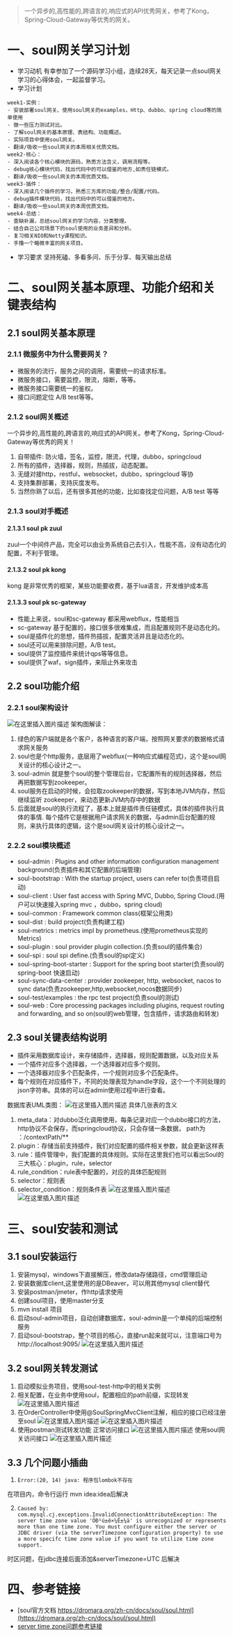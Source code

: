 ﻿> 一个异步的,高性能的,跨语言的,响应式的API优秀网关，参考了Kong，Spring-Cloud-Gateway等优秀的网关。


# 一、soul网关学习计划
- 学习动机
有幸参加了一个源码学习小组，连续28天，每天记录一点soul网关学习的心得体会，一起监督学习。
- 学习计划

```
week1-实例：
- 安装部署soul网关、使用soul网关的examples，Http、dubbo、spring cloud等的简单使用
- 做一些压力测试对比。
- 了解soul网关的基本原理、表结构、功能概述。
- 实际项目中使用soul网关。
- 翻译/吸收一些soul网关的本周相关优质文档。
week2-核心：
- 深入阅读各个核心模块的源码，熟悉方法含义，调用流程等。
- debug核心模块代码，找出代码中的可以借鉴的地方,如责任链模式。
- 翻译/吸收一些soul网关的本周优质文档。
week3-插件：
- 深入阅读几个插件的学习，熟悉三方库的功能/整合/配置/代码。
- debug插件模块代码，找出代码中的可以借鉴的地方。
- 翻译/吸收一些soul网关的本周优质文档。
week4-总结：
- 查缺补漏，总结soul网关的学习内容，分类整理。
- 结合自己公司场景下的soul使用的业务差异和分析。
- 复习相关NIO和Netty课程知识。
- 手撸一个略微丰富的网关项目。
```
- 学习要求
坚持死磕、多看多问、乐于分享、每天输出总结
# 二、soul网关基本原理、功能介绍和关键表结构
## 2.1 soul网关基本原理
### 2.1.1 微服务中为什么需要网关？
- 微服务的流行，服务之间的调用，需要统一的请求标准。
- 微服务接口，需要监控，限流，熔断，等等。
- 微服务接口需要统一的鉴权。
- 接口问题定位 A/B test等等。
### 2.1.2 soul网关概述
一个异步的,高性能的,跨语言的,响应式的API网关。参考了Kong，Spring-Cloud-Gateway等优秀的网关！
1. 自带插件: 防火墙，签名，监控，限流，代理，dubbo，springcloud
2. 所有的插件，选择器，规则，热插拔，动态配置。
3. 无缝对接http，restful，websocket，dubbo，springcloud 等协
4. 支持集群部署，支持灰度发布。
5. 当然你熟了以后，还有很多其他的功能，比如查找定位问题，A/B test 等等
### 2.1.3 soul对手概述
#### 2.1.3.1 soul pk zuul
zuul一个中间件产品，完全可以由业务系统自己去引入，性能不高，没有动态化的配置，不利于管理。
#### 2.1.3.2 soul pk kong
kong 是非常优秀的框架，某些功能要收费，基于lua语言，开发维护成本高
#### 2.1.3.3 soul pk sc-gateway
- 性能上来说，soul和sc-gateway 都采用webflux，性能相当
- sc-gateway 基于配置的，接口很多很难集成，而且配置规则不是动态化的。
- soul是插件化的思想，插件热插拔，配置灵活并且是动态化的。
- soul还可以用来排除问题，A/B test。
- soul提供了监控插件来统计qps等等信息。
- soul提供了waf，sign插件，来阻止外来攻击
## 2.2 soul功能介绍
### 2.2.1 soul架构设计
![在这里插入图片描述](https://img-blog.csdnimg.cn/20210114212047325.png?x-oss-process=image/watermark,type_ZmFuZ3poZW5naGVpdGk,shadow_10,text_aHR0cHM6Ly9ibG9nLmNzZG4ubmV0L2JvX2Jvb2s=,size_16,color_FFFFFF,t_70)
架构图解读：
1. 绿色的客户端就是各个客户，各种语言的客户端，按照网关要求的数据格式请求网关服务
2. soul也是个http服务，底层用了webflux(一种响应式编程范式)，这个是soul网关设计的核心设计之一。
3. soul-admin 就是整个soul的整个管理后台，它配置所有的规则选择器，然后再把数据写到zookeeper。
4. soul服务在启动的时候，会拉取zookeeper的数据，写到本地JVM内存，然后继续监听 zookeeper，来动态更新JVM内存中的数据
5. 后面就是soul的执行流程了，基本上就是插件责任链模式，具体的插件执行具体的事情. 每个插件它是根据用户请求网关的数据，与admin后台配置的规则，来执行具体的逻辑，这个是soul网关设计的核心设计之一。

### 2.2.2 soul模块概述
- soul-admin : Plugins and other information configuration management background(负责插件和其它配置的后端管理)
- soul-bootstrap : With the startup project, users can refer to(负责项目启动)
- soul-client : User fast access with Spring MVC, Dubbo, Spring Cloud.(用户可以快速接入spring mvc ，dubbo，spring cloud)
- soul-common : Framework common class(框架公用类)
- soul-dist : build project(负责构建工程)
- soul-metrics : metrics impl by prometheus.(使用prometheus实现的Metrics)
- soul-plugin : soul provider plugin collection.(负责soul的插件集合)
- soul-spi : soul spi define.(负责soul的spi定义)
- soul-spring-boot-starter : Support for the spring boot starter(负责soul的spring-boot 快速启动)
- soul-sync-data-center : provider zookeeper, http, websocket, nacos to sync data(负责zookeeper,http,websocket,nocos数据同步)
- soul-test/examples : the rpc test project(负责soul的测试)
- soul-web : Core processing packages including plugins, request routing and forwarding, and so on(soul的web管理，包含插件，请求路由和转发)
## 2.3 soul关键表结构说明
- 插件采用数据库设计，来存储插件，选择器，规则配置数据，以及对应关系
- 一个插件对应多个选择器，一个选择器对应多个规则。
- 一个选择器对应多个匹配条件，一个规则对应多个匹配条件。
- 每个规则在对应插件下，不同的处理表现为handle字段，这个一个不同处理的json字符串。具体的可以在admin使用过程中进行查看。

数据库表UML类图：
![在这里插入图片描述](https://img-blog.csdnimg.cn/20210115002912858.png?x-oss-process=image/watermark,type_ZmFuZ3poZW5naGVpdGk,shadow_10,text_aHR0cHM6Ly9ibG9nLmNzZG4ubmV0L2JvX2Jvb2s=,size_16,color_FFFFFF,t_70)
具体几张表的含义
1. meta_data：对dubbo泛化调用使用，每条记录对应一个dubbo接口的方法，http协议不会保存，而springcloud协议，只会存储一条数据， path为 ：/contextPath/**
2. plugin：存储当前支持插件，我们对应配置的插件相关参数，就会更新这样表
3. rule：插件管理中，我们配置的具体规则。实际在这里我们也可以看出Soul的三大核心：plugin，rule，selector
4. rule_condition：rule表中配置的，对应的具体匹配规则
5. selector：规则表
6. selector_condition：规则条件表
![在这里插入图片描述](https://img-blog.csdnimg.cn/20210115003001556.png?x-oss-process=image/watermark,type_ZmFuZ3poZW5naGVpdGk,shadow_10,text_aHR0cHM6Ly9ibG9nLmNzZG4ubmV0L2JvX2Jvb2s=,size_16,color_FFFFFF,t_70)
![在这里插入图片描述](https://img-blog.csdnimg.cn/20210115003011965.png?x-oss-process=image/watermark,type_ZmFuZ3poZW5naGVpdGk,shadow_10,text_aHR0cHM6Ly9ibG9nLmNzZG4ubmV0L2JvX2Jvb2s=,size_16,color_FFFFFF,t_70)
# 三、soul安装和测试
## 3.1 soul安装运行
1. 安装mysql，windows下直接解压，修改data存储路径，cmd管理启动
2. 安装数据库client,这里使用的是DBeaver，可以用其他mysql client替代
3. 安装postman/jmeter，作http请求使用
4. 创建soul项目，使用master分支
5.  mvn install 项目
6. 启动soul-admin项目，自动创建数据库，soul-admin是一个单纯的后端控制服务
7. 启动soul-bootstrap，整个项目的核心，直接run起来就可以，注意端口号为http://localhost:9095/
![在这里插入图片描述](https://img-blog.csdnimg.cn/20210114234144966.png?x-oss-process=image/watermark,type_ZmFuZ3poZW5naGVpdGk,shadow_10,text_aHR0cHM6Ly9ibG9nLmNzZG4ubmV0L2JvX2Jvb2s=,size_16,color_FFFFFF,t_70)
## 3.2 soul网关转发测试
1. 启动模拟业务项目，使用soul-test-http中的相关实例
2. 相关配置，在业务中使用soul，配置相应的path前缀，实现转发
![在这里插入图片描述](https://img-blog.csdnimg.cn/202101150014408.png?x-oss-process=image/watermark,type_ZmFuZ3poZW5naGVpdGk,shadow_10,text_aHR0cHM6Ly9ibG9nLmNzZG4ubmV0L2JvX2Jvb2s=,size_16,color_FFFFFF,t_70)
3. 在OrderController中使用@SoulSpringMvcClient注解，相应的接口已经注册至soul
![在这里插入图片描述](https://img-blog.csdnimg.cn/20210115001508692.png?x-oss-process=image/watermark,type_ZmFuZ3poZW5naGVpdGk,shadow_10,text_aHR0cHM6Ly9ibG9nLmNzZG4ubmV0L2JvX2Jvb2s=,size_16,color_FFFFFF,t_70)
![在这里插入图片描述](https://img-blog.csdnimg.cn/20210115001514879.png?x-oss-process=image/watermark,type_ZmFuZ3poZW5naGVpdGk,shadow_10,text_aHR0cHM6Ly9ibG9nLmNzZG4ubmV0L2JvX2Jvb2s=,size_16,color_FFFFFF,t_70)
4. 使用postman测试转发功能
正常访问接口
![在这里插入图片描述](https://img-blog.csdnimg.cn/202101150015256.png?x-oss-process=image/watermark,type_ZmFuZ3poZW5naGVpdGk,shadow_10,text_aHR0cHM6Ly9ibG9nLmNzZG4ubmV0L2JvX2Jvb2s=,size_16,color_FFFFFF,t_70)
使用soul网关访问接口
![在这里插入图片描述](https://img-blog.csdnimg.cn/20210115001535534.png?x-oss-process=image/watermark,type_ZmFuZ3poZW5naGVpdGk,shadow_10,text_aHR0cHM6Ly9ibG9nLmNzZG4ubmV0L2JvX2Jvb2s=,size_16,color_FFFFFF,t_70)
## 3.3 几个问题小插曲
1. ```Error:(20, 14) java: 程序包lombok不存在```

在项目内，命令行运行 mvn idea:idea后解决

2. ```Caused by: com.mysql.cj.exceptions.InvalidConnectionAttributeException: The server time zone value 'ÖÐ¹ú±ê×¼Ê±¼ä' is unrecognized or represents more than one time zone. You must configure either the server or JDBC driver (via the serverTimezone configuration property) to use a more specifc time zone value if you want to utilize time zone support.```

 时区问题，在jdbc连接后面添加&serverTimezone=UTC 后解决
# 四、参考链接
- [soul官方文档 https://dromara.org/zh-cn/docs/soul/soul.html](https://dromara.org/zh-cn/docs/soul/soul.html)
- [server time zone问题参考链接](https://blog.csdn.net/qq_33811662/article/details/80532699)
